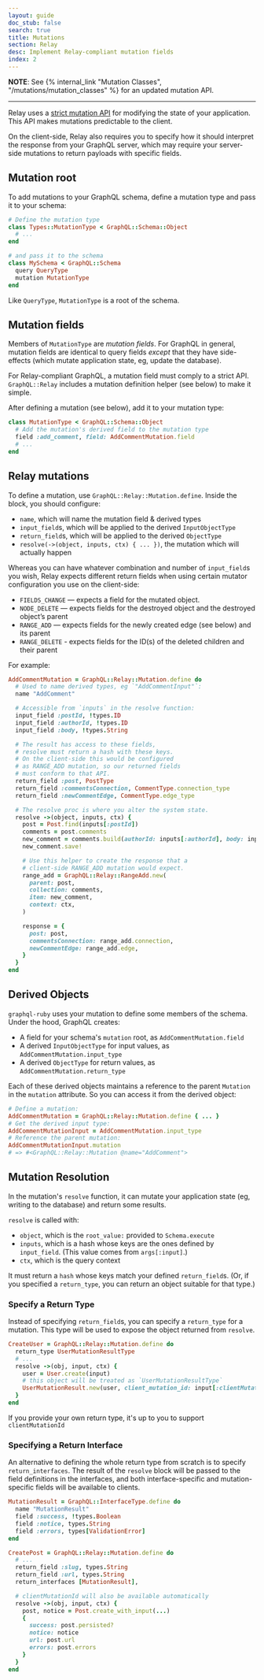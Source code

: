 ```yaml
---
layout: guide
doc_stub: false
search: true
title: Mutations
section: Relay
desc: Implement Relay-compliant mutation fields
index: 2
---
```



**NOTE**: See {% internal_link "Mutation Classes", "/mutations/mutation_classes" %} for an updated mutation API.

------

Relay uses a [strict mutation API](https://facebook.github.io/relay/docs/en/mutations.html) for modifying the state of your application. This API makes mutations predictable to the client.

On the client-side, Relay also requires you to specify how it should interpret the response from your GraphQL server, which may require your server-side mutations to return payloads with specific fields.

## Mutation root

To add mutations to your GraphQL schema, define a mutation type and pass it to your schema:

```ruby
# Define the mutation type
class Types::MutationType < GraphQL::Schema::Object
  # ...
end

# and pass it to the schema
class MySchema < GraphQL::Schema
  query QueryType
  mutation MutationType
end
```

Like `QueryType`, `MutationType` is a root of the schema.

## Mutation fields

Members of `MutationType` are _mutation fields_. For GraphQL in general, mutation fields are identical to query fields _except_ that they have side-effects (which mutate application state, eg, update the database).

For Relay-compliant GraphQL, a mutation field must comply to a strict API. `GraphQL::Relay` includes a mutation definition helper (see below) to make it simple.

After defining a mutation (see below), add it to your mutation type:

```ruby
class MutationType < GraphQL::Schema::Object
  # Add the mutation's derived field to the mutation type
  field :add_comment, field: AddCommentMutation.field
  # ...
end
```

## Relay mutations

To define a mutation, use `GraphQL::Relay::Mutation.define`. Inside the block, you should configure:

  - `name`, which will name the mutation field & derived types
  - `input_field`s, which will be applied to the derived `InputObjectType`
  - `return_field`s, which will be applied to the derived `ObjectType`
  - `resolve(->(object, inputs, ctx) { ... })`, the mutation which will actually happen

Whereas you can have whatever combination and number of `input_field`s you wish, Relay expects different return fields when using certain mutator configuration you use on the client-side:

- `FIELDS_CHANGE` — expects a field for the mutated object.
- `NODE_DELETE` — expects fields for the destroyed object and the destroyed object’s parent
- `RANGE_ADD` — expects fields for the newly created edge (see below) and its parent
- `RANGE_DELETE` - expects fields for the ID(s) of the deleted children and their parent

For example:

```ruby
AddCommentMutation = GraphQL::Relay::Mutation.define do
  # Used to name derived types, eg `"AddCommentInput"`:
  name "AddComment"

  # Accessible from `inputs` in the resolve function:
  input_field :postId, !types.ID
  input_field :authorId, !types.ID
  input_field :body, !types.String

  # The result has access to these fields,
  # resolve must return a hash with these keys.
  # On the client-side this would be configured
  # as RANGE_ADD mutation, so our returned fields
  # must conform to that API.
  return_field :post, PostType
  return_field :commentsConnection, CommentType.connection_type
  return_field :newCommentEdge, CommentType.edge_type

  # The resolve proc is where you alter the system state.
  resolve ->(object, inputs, ctx) {
    post = Post.find(inputs[:postId])
    comments = post.comments
    new_comment = comments.build(authorId: inputs[:authorId], body: inputs[:body])
    new_comment.save!

    # Use this helper to create the response that a
    # client-side RANGE_ADD mutation would expect.
    range_add = GraphQL::Relay::RangeAdd.new(
      parent: post,
      collection: comments,
      item: new_comment,
      context: ctx,
    )

    response = {
      post: post,
      commentsConnection: range_add.connection,
      newCommentEdge: range_add.edge,
    }
  }
end
```

## Derived Objects

`graphql-ruby` uses your mutation to define some members of the schema. Under the hood, GraphQL creates:

- A field for your schema's `mutation` root, as `AddCommentMutation.field`
- A derived `InputObjectType` for input values, as `AddCommentMutation.input_type`
- A derived `ObjectType` for return values, as `AddCommentMutation.return_type`

Each of these derived objects maintains a reference to the parent `Mutation` in the `mutation` attribute. So you can access it from the derived object:

```ruby
# Define a mutation:
AddCommentMutation = GraphQL::Relay::Mutation.define { ... }
# Get the derived input type:
AddCommentMutationInput = AddCommentMutation.input_type
# Reference the parent mutation:
AddCommentMutationInput.mutation
# => #<GraphQL::Relay::Mutation @name="AddComment">
```

## Mutation Resolution

In the mutation's `resolve` function, it can mutate your application state (eg, writing to the database) and return some results.

`resolve` is called with:

- `object`, which is the `root_value:` provided to `Schema.execute`
- `inputs`, which is a hash whose keys are the ones defined by `input_field`. (This value comes from `args[:input]`.)
- `ctx`, which is the query context

It must return a `hash` whose keys match your defined `return_field`s. (Or, if you specified a `return_type`, you can return an object suitable for that type.)

### Specify a Return Type

Instead of specifying `return_field`s, you can specify a `return_type` for a mutation. This type will be used to expose the object returned from `resolve`.

```ruby
CreateUser = GraphQL::Relay::Mutation.define do
  return_type UserMutationResultType
  # ...
  resolve ->(obj, input, ctx) {
    user = User.create(input)
    # this object will be treated as `UserMutationResultType`
    UserMutationResult.new(user, client_mutation_id: input[:clientMutationId])
  }
end
```

If you provide your own return type, it's up to you to support `clientMutationId`

### Specifying a Return Interface

An alternative to defining the whole return type from scratch is to specify `return_interfaces`.
The result of the `resolve` block will be passed to the field definitions in the interfaces,
and both interface-specific and mutation-specific fields will be available to clients.


```ruby
MutationResult = GraphQL::InterfaceType.define do
  name "MutationResult"
  field :success, !types.Boolean
  field :notice, types.String
  field :errors, types[ValidationError]
end

CreatePost = GraphQL::Relay::Mutation.define do
  # ...
  return_field :slug, types.String
  return_field :url, types.String
  return_interfaces [MutationResult],

  # clientMutationId will also be available automatically
  resolve ->(obj, input, ctx) {
    post, notice = Post.create_with_input(...)
    {
      success: post.persisted?
      notice: notice
      url: post.url
      errors: post.errors
    }
  }
end
```
